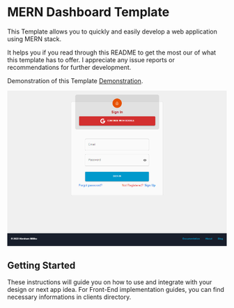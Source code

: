 # MERN Dashboard Template
This Template allows you to quickly and easily develop a web application using MERN stack.

It helps you if you read through this README to get the most our of what this template has to offer. I appreciate any issue reports or recommendations for further development.

Demonstration of this Template [Demonstration](https://mern-dash.abraham-mitiku.com/).

![Sample Images](https://github.com/abriilo/MERN-Dashboard-Template/blob/main/repo-images/signin.png?raw=true)

## Getting Started
These instructions will guide you on how to use and integrate with your design or next app idea. For Front-End implementation guides, you can find necessary informations in clients directory.

